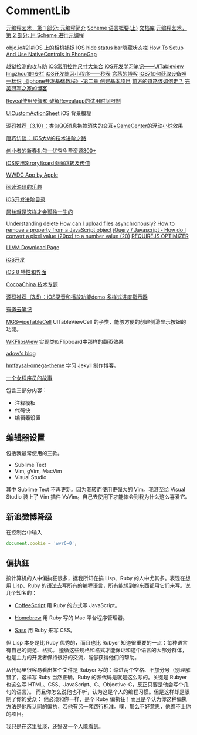 CommentLib
==========

[元编程艺术，第 1 部分: 元编程简介](http://www.ibm.com/developerworks/cn/linux/l-metaprog1.html)
[Scheme 语言概要(上)](http://www.ibm.com/developerworks/cn/linux/l-schm/index1.html)
[文档库](http://www.ibm.com/developerworks/cn/views/linux/libraryview.jsp?sort_by=&show_abstract=true&show_all=&search_flag=&contentarea_by=%E6%89%80%E6%9C%89%E4%B8%93%E5%8C%BA&search_by=Scheme&product_by=-1&topic_by=-1&type_by=%E6%89%80%E6%9C%89%E7%B1%BB%E5%88%AB&ibm-search=%E6%90%9C%E7%B4%A2)
[元编程艺术，第 2 部分: 用 Scheme 进行元编程](http://www.ibm.com/developerworks/cn/linux/l-metaprog2.html)

[objc.io#21#iOS 上的相机捕捉](http://www.cocoachina.com/ios/20150311/11296.html)
[IOS hide status bar隐藏状态栏](http://blog.csdn.net/hamasn/article/details/17446915)
[How To Setup And Use NativeControls In PhoneGap](http://nathancampos.me/post/23831039066/how-to-setup-and-use-nativecontrols-in-phonegap)

[越狱检测的攻与防](http://blog.csdn.net/yiyaaixuexi/article/details/20286929)
[iOS常用控件尺寸大集合](http://blog.csdn.net/yiyaaixuexi/article/details/7787456)
[iOS开发学习笔记——UITableview](http://blog.csdn.net/yiyaaixuexi/article/details/7357923)
[lingzhou1的专栏](http://blog.csdn.net/lingzhou1)
[iOS开发练习小程序——秒表](http://blog.csdn.net/yiyaaixuexi/article/details/7365493)
[念茜的博客](http://blog.csdn.net/yiyaaixuexi/article/month/2012/03)
[IOS7如何获取设备唯一标识](http://www.cnblogs.com/max5945/archive/2013/06/24/3152292.html)
[《Iphone开发基础教程》-第二章 创建基本项目](http://blog.sina.com.cn/s/blog_60b45f230100dny0.html)
[前方的道路该如何走？](http://blog.sina.com.cn/s/blog_60b45f230100e98s.html)
[完美冠军之家的博客](http://blog.sina.com.cn/s/articlelist_1622433571_0_5.html)

[Reveal使用步骤和 破解Revealapp的试用时间限制](http://blog.csdn.net/sunyazhou13/article/details/21698425)

[UICustomActionSheet](https://github.com/pchernovolenko/UICustomActionSheet)
iOS 背景模糊

[源码推荐（3.10）：类似QQ消息拖拽消失的交互+GameCenter的浮动小球效果](http://www.cocoachina.com/ios/20150310/11282.html)

[唐巧访谈： iOS大V的技术进阶之路](http://www.cocoachina.com/programmer/20150115/10930.html)

[创业者的新春礼包—优秀免费资源300+](http://www.cocoachina.com/programmer/20150225/11181.html)

[iOS使用StroryBoard页面跳转及传值](http://www.cocoachina.com/ios/20141124/10301.html)

[WWDC App by Apple](https://itunes.apple.com/us/app/wwdc/id640199958?ls=1&mt=8)

[阅读源码的乐趣](http://www.cocoachina.com/programmer/20141218/10683.html)

[iOS开发进阶目录](https://github.com/tangqiaoboy/iOS-Pro/blob/master/TableOfContents.md)

[屌丝就是这样才会孤独一生的](http://www.miaopai.com/show/x7JzplCHuLeX7lz-EpP4aw__.htm)

[Understanding delete](http://perfectionkills.com/understanding-delete/)
[How can I upload files asynchronously?](http://stackoverflow.com/questions/166221/how-can-i-upload-files-asynchronously)
[How to remove a property from a JavaScript object](http://stackoverflow.com/questions/208105/how-to-remove-a-property-from-a-javascript-object)
[jQuery / Javascript - How do I convert a pixel value (20px) to a number value (20)](http://stackoverflow.com/questions/3024084/jquery-javascript-how-do-i-convert-a-pixel-value-20px-to-a-number-value-2)
[REQUIREJS OPTIMIZER](http://requirejs.org/docs/optimization.html)

[LLVM Download Page](http://llvm.org/releases/download.html)

[iOS开发](http://www.cocoachina.com/ios/)

[iOS 8 特性和界面](http://www.cocoachina.com/special/ios8/)

[CocoaChina 技术专题](http://www.cocoachina.com/special/)

[源码推荐（3.5）：iOS录音和播放功能demo,多样式进度指示器](http://www.cocoachina.com/ios/20150305/11223.html)

[有道云笔记](http://note.youdao.com/download.html#mac)

[MGSwipeTableCell](https://github.com/MortimerGoro/MGSwipeTableCell)
UITableViewCell 的子类，能够方便的创建侧滑显示按钮的功能。

[WKFlipsView](https://github.com/adow/WKFlipsView)
实现类似Flipboard中那样的翻页效果

[adow's blog](http://codingnext.com/)

[hmfaysal-omega-theme](https://github.com/hmfaysal/hmfaysal-omega-theme/blob/gh-pages/_layouts/post.html)
学习 Jekyll 制作博客。

[一个女程序员的故事](http://www.wxzzz.com/1322.html)

包含三部分内容：
- 注释模板
- 代码快
- 编辑器设置

编辑器设置
----------

包括我最常使用的三款。

- Sublime Text
- Vim, gVim, MacVim
- Visual Studio

其中 Sublime Text 不再更新。因为我转而使用更强大的 Vim。我甚至给 Visual Studio
装上了 Vim 插件 VsVim。自己去使用下才能体会到我为什么这么喜爱它。

新浪微博降级
-----------

在控制台中输入

```JavaScript
document.cookie = 'wvr6=0';
```

偏执狂
-----

搞计算机的人中偏执狂很多，据我所知在搞 Lisp、Ruby 的人中尤其多。表现在想用 Lisp、Ruby 
的语法去写所有的编程语言，所有能想到的东西都用它们来写。说几个知名的：

* [CoffeeScript](https://github.com/jashkenas/coffeescript)
  用 Ruby 的方式写 JavaScript。

* [Homebrew](https://github.com/Homebrew/homebrew)
  用 Ruby 写的 Mac 平台程序管理器。

* [Sass](https://github.com/sass/sass)
  用 Ruby 来写 CSS。

但 Lisp 本身是比 Ruby 优秀的，而且也比 Rubyer 知道很重要的一点：每种语言有自己的规范、格式。
遵循这些规格和格式才能保证和这个语言的大部分群体，也是主力的开发者保持很好的交流，能够获得他们的帮助。

从代码里很容易看出某个文件是 Rubyer 写的：缩进两个空格、不加分号（别理解错了，这样写 Ruby 
当然正确，Ruby 的源代码是就是这么写的。关键是 Rubyer 也这么写 HTML、CSS、JavaScript、C、Objective-C，反正只要是他会写个几句的语言）。
而且你怎么说他也不听，认为这是个人的编程习惯。但是这样却是限制了你的受众：
他必须和你一样，是个 Ruby 偏执狂！而且是个认为你这种偏执方法是他所认同的偏执，若他有另一套践行标准。噢，那么不好意思，他瞧不上你的项目。

我只是在这里扯淡，还好没一个人能看到。
